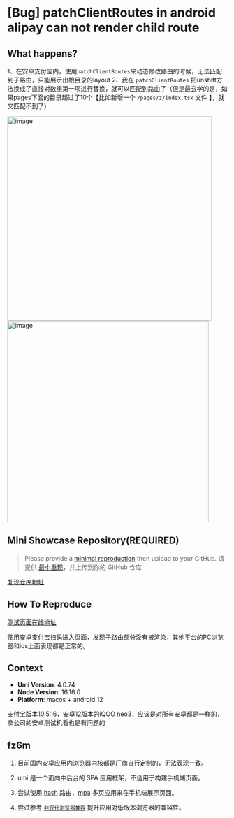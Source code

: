 # [Bug] patchClientRoutes in android alipay can not render child route

<!--
感谢您向我们反馈问题，为了高效的解决问题，我们期望你能提供以下信息：
-->

## What happens?

1、在安卓支付宝内，使用`patchClientRoutes`来动态修改路由的时候，无法匹配到子路由，只能展示出根目录的layout
2、我在 `patchClientRoutes` 把unshift方法换成了直接对数组第一项进行替换，就可以匹配到路由了（但是最玄学的是，如果pages下面的目录超过了10个【比如新增一个 `/pages/z/index.tsx` 文件 】，就又匹配不到了）

<img width="468" alt="image" src="https://github.com/umijs/umi/assets/23151576/b1bb695c-64f5-41cc-aa26-d05cb676d7d8">
<img width="461" alt="image" src="https://github.com/umijs/umi/assets/23151576/6fc88c9c-d317-4f41-b2fb-89545a37ebd9">

<!-- A clear and concise description of what the bug is. -->
<!-- 清晰的描述下遇到的问题。-->

## Mini Showcase Repository(REQUIRED)

> Please provide a [minimal reproduction](https://stackoverflow.com/help/minimal-reproducible-example) then upload to your GitHub. 请提供 [最小重现](https://stackoverflow.com/help/minimal-reproducible-example)，并上传到你的 GitHub 仓库

[复现仓库地址](https://github.com/Fog3211/android-alipay-umi-routes-reproduction)

<!-- 为节约大家的时间，无复现步骤的 ISSUE 会被关闭，提供之后再 REOPEN -->
<!-- YOUR_REPOSITORY_URL on github or stackbliz -->

## How To Reproduce

<!-- 请提供复现链接/步骤，错误日志以及相关配置 -->

[测试页面在线地址](https://android-alipay-umi-routes-reproduction.vercel.app/)

使用安卓支付宝扫码进入页面，发现子路由部分没有被渲染，其他平台的PC浏览器和ios上面表现都是正常的。

## Context

- **Umi Version**: 4.0.74
- **Node Version**: 16.16.0
- **Platform**: macos + android 12

支付宝版本10.5.16，安卓12版本的iQOO neo3，应该是对所有安卓都是一样的，拿公司的安卓测试机看也是有问题的

## fz6m

1. 目前国内安卓应用内浏览器内核都是厂商自行定制的，无法表现一致。

2. umi 是一个面向中后台的 SPA 应用框架，不适用于构建手机端页面。

3. 尝试使用 [hash](https://umijs.org/docs/api/config#history) 路由，[mpa](https://umijs.org/docs/guides/mpa) 多页应用来在手机端展示页面。

4. 尝试参考 [`非现代浏览器兼容`](https://umijs.org/blog/legacy-browser) 提升应用对低版本浏览器的兼容性。

